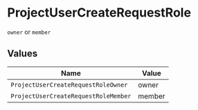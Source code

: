 # ProjectUserCreateRequestRole

`owner` or `member`


## Values

| Name                                 | Value                                |
| ------------------------------------ | ------------------------------------ |
| `ProjectUserCreateRequestRoleOwner`  | owner                                |
| `ProjectUserCreateRequestRoleMember` | member                               |